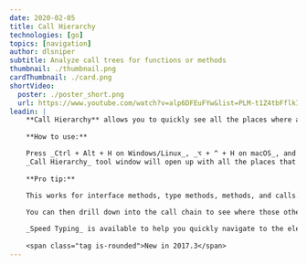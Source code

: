 ```yaml
---
date: 2020-02-05
title: Call Hierarchy
technologies: [go]
topics: [navigation]
author: dlsniper
subtitle: Analyze call trees for functions or methods 
thumbnail: ./thumbnail.png
cardThumbnail: ./card.png
shortVideo:
  poster: ./poster_short.png
  url: https://www.youtube.com/watch?v=alp6DFEuFYw&list=PLM-t1Z4tbFflkIOaap4P-BV30ZrZwrDld&index=18
leadin: |
    **Call Hierarchy** allows you to quickly see all the places where a function or method is used.
    
    **How to use:**

    Press _Ctrl + Alt + H on Windows/Linux_, _⌥ + ^ + H on macOS_, and the 
    _Call Hierarchy_ tool window will open up with all the places that the function is called inside.
    
    **Pro tip:**
    
    This works for interface methods, type methods, methods, and calls.

    You can then drill down into the call chain to see where those other functions are called.

    _Speed Typing_ is available to help you quickly navigate to the element you need.
 
    <span class="tag is-rounded">New in 2017.3</span>   
---
```


